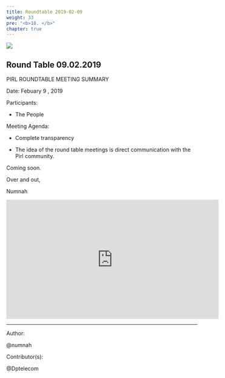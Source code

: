 ```yaml
---
title: Roundtable 2019-02-09
weight: 33
pre: "<b>18. </b>"
chapter: true
---
```


![](/images_headers/round_table.png)


## Round Table 09.02.2019


PIRL ROUNDTABLE MEETING SUMMARY

Date: Febuary 9 , 2019

Participants:

- The People

Meeting Agenda:

-  Complete transparency

-  The idea of the round table meetings is
 direct communication with the Pirl community.

Coming soon. 





Over and out,

Numnah


<iframe width="560" height="315" src="https://pirl.live/ipns/QmPq5wsJx28EJaGHHxkBzbRgufVK3scJey2oM886iUQ175/#/details/0xe77ac83d3a33c7a04249a52ef8d867ddc8b90d4ccb9c97c15d21d6f9feff6114" frameborder="0" allow="accelerometer; autoplay; encrypted-media; gyroscope; picture-in-picture" allowfullscreen></iframe>


---
Author:


@numnah


Contributor(s):


@Dptelecom


